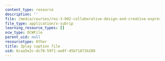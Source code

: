 ```yaml
---
content_type: resource
description: ''
file: /media/courses/res-3-002-collaborative-design-and-creative-expression-with-arduino-microcontrollers-january-iap-2017/6caa5e2cdc7059f1ae8f45b71872b289_0RtBiJ_FTag.vtt
file_type: application/x-subrip
learning_resource_types: []
ocw_type: OCWFile
parent_uid: null
resourcetype: Other
title: 3play caption file
uid: 6caa5e2c-dc70-59f1-ae8f-45b71872b289
---
```

